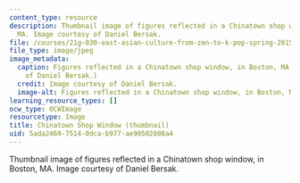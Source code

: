 ```yaml
---
content_type: resource
description: Thumbnail image of figures reflected in a Chinatown shop window, in Boston,
  MA. Image courtesy of Daniel Bersak.
file: /courses/21g-030-east-asian-culture-from-zen-to-k-pop-spring-2015/5ada246975140dcab977ae90502808a4_21g-030s15-th.jpg
file_type: image/jpeg
image_metadata:
  caption: Figures reflected in a Chinatown shop window, in Boston, MA. (Image courtesy
    of Daniel Bersak.)
  credit: Image courtesy of Daniel Bersak.
  image-alt: Figures reflected in a Chinatown shop window, in Boston, MA.
learning_resource_types: []
ocw_type: OCWImage
resourcetype: Image
title: Chinatown Shop Window (thumbnail)
uid: 5ada2469-7514-0dca-b977-ae90502808a4
---
```

Thumbnail image of figures reflected in a Chinatown shop window, in Boston, MA. Image courtesy of Daniel Bersak.

